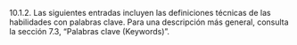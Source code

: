 10.1.2. Las siguientes entradas incluyen las definiciones técnicas de las habilidades con palabras clave. Para una descripción más general, consulta la sección 7.3, “Palabras clave (Keywords)”.